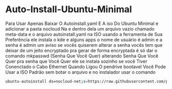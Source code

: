 # Auto-Install-Ubuntu-Minimal
Para Usar Apenas Baixar O Autoinstall.yaml 
E A iso Do Ubuntu Minimal e adicionar a pasta
nocloud Na e dentro dela um arquivo vazio
chamado meta-data e o arquivo 
autoinstall.yaml na ISO usando a 
ferramenta de Sua Preferência ele instala o 
kde e alguns apps o nome de usuário é admin e
a senha é admin um aviso se vocês quiserem 
alterar a senha vocês tem que deixar de um 
jeito encryptado pra gerar de forma encryptada
é só dar o comando 
 mkpasswd (Senha Que Você Quer)
 alterando Senha Que Você Quer pra senha que
Você Quer ele se instala sozinho se você 
Tiver Conenctado o Cabo Ethernet Quando Ligou 
O pendrive bootavel Você Pode Usar a ISO 
Padrão sem botar o arquivo e no instalador 
usar o comando
```bash
ubuntu-autoinstall ds=nocloud-net;s=https://raw.githubusercontent.com/pedrodev2025/Auto-Install-Ubuntu-Minimal/refs/heads/main/autoinstall.yaml```
